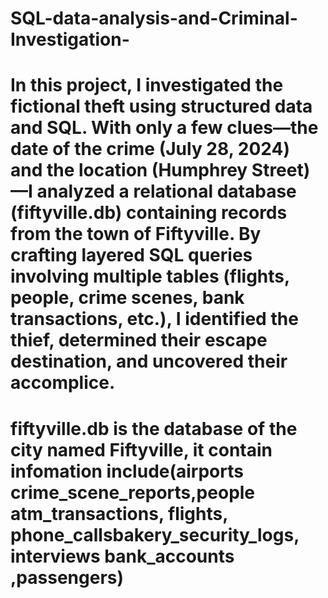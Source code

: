 # SQL-data-analysis-and-Criminal-Investigation-
# In this project, I investigated the fictional theft using structured data and SQL. With only a few clues—the date of the crime (July 28, 2024) and the location (Humphrey Street)—I analyzed a relational database (fiftyville.db) containing records from the town of Fiftyville. By crafting layered SQL queries involving multiple tables (flights, people, crime scenes, bank transactions, etc.), I identified the thief, determined their escape destination, and uncovered their accomplice. 
# fiftyville.db is the database of the city named Fiftyville, it contain infomation include(airports              crime_scene_reports,people atm_transactions, flights, phone_callsbakery_security_logs, interviews bank_accounts ,passengers)
